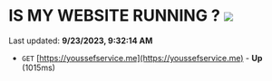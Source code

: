 # IS MY WEBSITE RUNNING ? [![](https://img.shields.io/static/v1?label=Sponsor&message=%E2%9D%A4&logo=GitHub&color=%23fe8e86)](https://github.com/sponsors/<username>)

Last updated: **9/23/2023, 9:32:14 AM**

- `GET` [https://youssefservice.me](https://youssefservice.me) - **Up** (1015ms)
